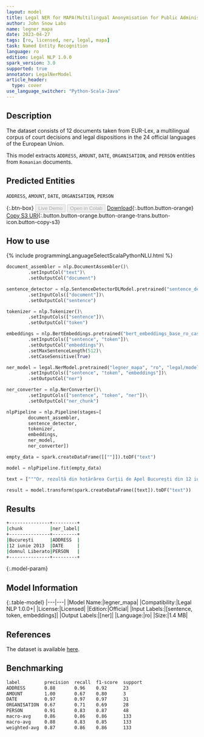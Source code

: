 ```yaml
---
layout: model
title: Legal NER for MAPA(Multilingual Anonymisation for Public Administrations)
author: John Snow Labs
name: legner_mapa
date: 2023-04-27
tags: [ro, licensed, ner, legal, mapa]
task: Named Entity Recognition
language: ro
edition: Legal NLP 1.0.0
spark_version: 3.0
supported: true
annotator: LegalNerModel
article_header:
  type: cover
use_language_switcher: "Python-Scala-Java"
---
```


## Description

The dataset consists of 12 documents taken from EUR-Lex, a multilingual corpus of court decisions and legal dispositions in the 24 official languages of the European Union.

This model extracts `ADDRESS`, `AMOUNT`, `DATE`, `ORGANISATION`, and `PERSON` entities from `Romanian` documents.

## Predicted Entities

`ADDRESS`, `AMOUNT`, `DATE`, `ORGANISATION`, `PERSON`

{:.btn-box}
<button class="button button-orange" disabled>Live Demo</button>
<button class="button button-orange" disabled>Open in Colab</button>
[Download](https://s3.amazonaws.com/auxdata.johnsnowlabs.com/legal/models/legner_mapa_ro_1.0.0_3.0_1682609352989.zip){:.button.button-orange}
[Copy S3 URI](s3://auxdata.johnsnowlabs.com/legal/models/legner_mapa_ro_1.0.0_3.0_1682609352989.zip){:.button.button-orange.button-orange-trans.button-icon.button-copy-s3}

## How to use



<div class="tabs-box" markdown="1">
{% include programmingLanguageSelectScalaPythonNLU.html %}

```python
document_assembler = nlp.DocumentAssembler()\
        .setInputCol("text")\
        .setOutputCol("document")

sentence_detector = nlp.SentenceDetectorDLModel.pretrained("sentence_detector_dl", "xx")\
        .setInputCols(["document"])\
        .setOutputCol("sentence")

tokenizer = nlp.Tokenizer()\
        .setInputCols(["sentence"])\
        .setOutputCol("token")

embeddings = nlp.BertEmbeddings.pretrained("bert_embeddings_base_ro_cased", "ro")\
        .setInputCols(["sentence", "token"])\
        .setOutputCol("embeddings")\
        .setMaxSentenceLength(512)\
        .setCaseSensitive(True)

ner_model = legal.NerModel.pretrained("legner_mapa", "ro", "legal/models")\
        .setInputCols(["sentence", "token", "embeddings"])\
        .setOutputCol("ner")

ner_converter = nlp.NerConverter()\
        .setInputCols(["sentence", "token", "ner"])\
        .setOutputCol("ner_chunk")

nlpPipeline = nlp.Pipeline(stages=[
        document_assembler,
        sentence_detector,
        tokenizer,
        embeddings,
        ner_model,
        ner_converter])

empty_data = spark.createDataFrame([[""]]).toDF("text")

model = nlpPipeline.fit(empty_data)

text = ["""Or, rezultă din hotărârea Curții de Apel București din 12 iunie 2013 că instanța română a aplicat greșit dreptul Uniunii (32) atunci când a respins excepția de litispendență invocată de domnul Liberato, întemeiată pe cererile referitoare la legătura matrimonială."""]

result = model.transform(spark.createDataFrame([text]).toDF("text"))
```

</div>

## Results

```bash
+---------------+---------+
|chunk          |ner_label|
+---------------+---------+
|București      |ADDRESS  |
|12 iunie 2013  |DATE     |
|domnul Liberato|PERSON   |
+---------------+---------+
```

{:.model-param}
## Model Information

{:.table-model}
|---|---|
|Model Name:|legner_mapa|
|Compatibility:|Legal NLP 1.0.0+|
|License:|Licensed|
|Edition:|Official|
|Input Labels:|[sentence, token, embeddings]|
|Output Labels:|[ner]|
|Language:|ro|
|Size:|1.4 MB|

## References

The dataset is available [here](https://huggingface.co/datasets/joelito/mapa).

## Benchmarking

```bash
label         precision  recall  f1-score  support 
ADDRESS       0.88       0.96    0.92      23      
AMOUNT        1.00       0.67    0.80      3       
DATE          0.97       0.97    0.97      31      
ORGANISATION  0.67       0.71    0.69      28      
PERSON        0.91       0.83    0.87      48      
macro-avg     0.86       0.86    0.86      133     
macro-avg     0.88       0.83    0.85      133     
weighted-avg  0.87       0.86    0.86      133    
```
